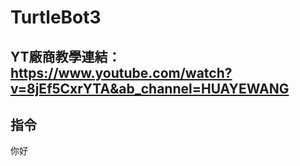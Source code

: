 # TurtleBot3
YT廠商教學連結：https://www.youtube.com/watch?v=8jEf5CxrYTA&ab_channel=HUAYEWANG
---
## 指令
你好
